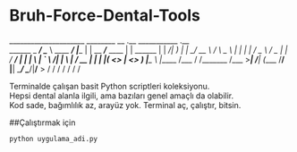 # Bruh-Force-Dental-Tools
_____________________ ________                 __         .__    ___________           .__          
\______   \_   _____/ \______ \   ____   _____/  |______  |  |   \__    ___/___   ____ |  |   ______
 |    |  _/|    __)    |    |  \_/ __ \ /    \   __\__  \ |  |     |    | /  _ \ /  _ \|  |  /  ___/
 |    |   \|     \     |    `   \  ___/|   |  \  |  / __ \|  |__   |    |(  <_> |  <_> )  |__\___ \ 
 |______  /\___  /    /_______  /\___  >___|  /__| (____  /____/   |____| \____/ \____/|____/____  >
        \/     \/             \/     \/     \/          \/                                       \/ 

Terminalde çalışan basit Python scriptleri koleksiyonu.  
Hepsi dental alanla ilgili, ama bazıları genel amaçlı da olabilir.  
Kod sade, bağımlılık az, arayüz yok. Terminal aç, çalıştır, bitsin.

##Çalıştırmak için 
```bash
python uygulama_adi.py
```
